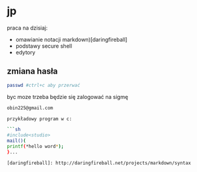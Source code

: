 jp
==

praca na dzisiaj:


* omawianie notacji markdown)[daringfireball]
* podstawy secure shell
* edytory



## zmiana hasła

```sh
passwd #ctrl+c aby przerwać
```

byc moze trzeba będzie się zalogować na sigmę

```sh
obin225@gmail.com

przykładowy program w c:

```sh
#include<studio>
mail()(
printf(*hello word*);
}...

[daringfireball]: http://daringfireball.net/projects/markdown/syntax
